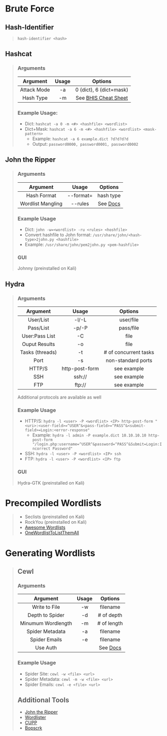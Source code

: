 # Brute Force

## Hash-Identifier

> `hash-identifier <hash>`

## Hashcat

> ### Arguments
>
> |  Argument   | Usage |                                                       Options                                                       |
> | :---------: | :---: | :-----------------------------------------------------------------------------------------------------------------: |
> | Attack Mode |  -a   |                                               0 (dict), 6 (dict+mask)                                               |
> |  Hash Type  |  -m   | See [BHIS Cheat Sheet](https://www.blackhillsinfosec.com/wp-content/uploads/2020/09/HashcatCheatSheet.v2018.1b.pdf) |
>
> ### Example Usage:
>
> - Dict: `hashcat -a 0 -m <#> <hashfile> <wordlist>`
> - Dict+Mask: `hashcat -a 6 -m <#> <hashfile> <wordlist> <mask-pattern>`
>   - Example: `hashcat -a 6 example.dict ?d?d?d?d`
>   - Output: `password0000, password0001, password0002`

## John the Ripper

> ### Arguments
>
> |     Argument      |   Usage   |                          Options                          |
> | :---------------: | :-------: | :-------------------------------------------------------: |
> |    Hash Format    | --format= |                         hash type                         |
> | Wordlist Mangling |  --rules  | See [Docs](https://www.openwall.com/john/doc/RULES.shtml) |
>
> ### Example Usage
>
> - Dict: `john -w=<wordlist> -ru <rules> <hoshfile>`
> - Convert hashfile to John format: `/usr/share/john/<hash-type>2john.py <hashfile>`
> - Example: `/usr/share/john/pem2john.py <pem-hashfile>`
>
> ### GUI
>
> Johnny (preinstalled on Kali)

## Hydra

> ### Arguments
>
> |    Argument     |     Usage      |        Options        |
> | :-------------: | :------------: | :-------------------: |
> |    User/List    |     -l/-L      |       user/file       |
> |    Pass/List    |     -p/-P      |       pass/file       |
> | User:Pass List  |       -C       |         file          |
> |  Ouput Results  |       -o       |         file          |
> | Tasks (threads) |       -t       | # of concurrent tasks |
> |      Port       |       -s       |  non-standard ports   |
> |     HTTP/S      | http-post-form |      see example      |
> |       SSH       |     ssh://     |      see example      |
> |       FTP       |     ftp://     |      see example      |
>
> Additional protocols are available as well
>
> ### Example Usage
>
> - HTTP/S: `hydra -l <user> -P <wordlist> <IP> http-post-form "<uri>:<user-field>=^USER^&<pass-field>=^PASS^&<submit-field>=Login:<error-response"`
>   - Example: `hydra -l admin -P example.dict 10.10.10.10 http-post-form "/login.php:username=^USER^&password=^PASS^&Submit=Login:Incorrect Password"`
> - SSH: `hydra -l <user> -P <wordlist> <IP> ssh`
> - FTP: `hydra -l <user> -P <wordlist> <IP> ftp`
>
> ### GUI
>
> Hydra-GTK (preinstalled on Kali)

# Precompiled Wordlists

> - Seclists (preinstalled on Kali)
> - RockYou (preinstalled on Kali)
> - [Awesome Wordlists](https://github.com/gmelodie/awesome-wordlists)
> - [OneWordlistToListThemAll](https://github.com/mamatb/OneWordlistToListThemAll)

# Generating Wordlists

> ## Cewl
>
> ### Arguments
>
> |      Argument      | Usage |                        Options                         |
> | :----------------: | :---: | :----------------------------------------------------: |
> |   Write to File    |  -w   |                        filename                        |
> |  Depth to Spider   |  -d   |                       # of depth                       |
> | Minumum Wordlength |  -m   |                      # of length                       |
> |  Spider Metadata   |  -a   |                        filename                        |
> |   Spider Emails    |  -e   |                        filename                        |
> |      Use Auth      |       | See [Docs](https://digi.ninja/projects/cewl.php#usage) |
>
> ### Example Usage
>
> - Spider Site: `cewl -w <file> <url>`
> - Spider Metadata: `cewl -m -w <file> <url>`
> - Spider Emails: `cewl -e <file> <url>`
>
> ## Additional Tools
>
> - [John the Ripper](https://netsec.ws/?p=457)
> - [Wordlister](https://github.com/4n4nk3/Wordlister)
> - [CUPP](https://github.com/Mebus/cupp)
> - [Bopscrk](https://github.com/r3nt0n/bopscrk)

